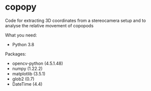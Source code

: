 # copopy
Code for extracting 3D coordinates from a stereocamera setup and to analyse the relative movement of copopods  

What you need:
- Python 3.8

Packages:
- opencv-python (4.5.1.48)
- numpy (1.22.2)
- matplotlib (3.5.1)
- glob2 (0.7)
- DateTime (4.4)
